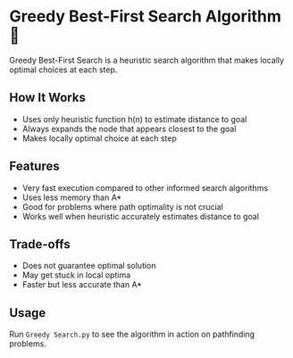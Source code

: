 # Greedy Best-First Search Algorithm 🏃

Greedy Best-First Search is a heuristic search algorithm that makes locally optimal choices at each step.

## How It Works
- Uses only heuristic function h(n) to estimate distance to goal
- Always expands the node that appears closest to the goal
- Makes locally optimal choice at each step

## Features
- Very fast execution compared to other informed search algorithms
- Uses less memory than A*
- Good for problems where path optimality is not crucial
- Works well when heuristic accurately estimates distance to goal

## Trade-offs
- Does not guarantee optimal solution
- May get stuck in local optima
- Faster but less accurate than A*

## Usage
Run `Greedy Search.py` to see the algorithm in action on pathfinding problems. 